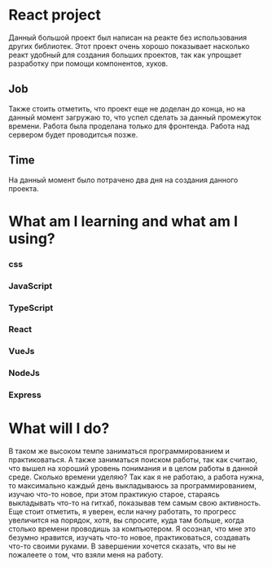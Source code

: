# React project

Данный большой проект был написан на реакте без использования других библиотек.
Этот проект очень хорошо показывает насколько реакт удобный для создания больших проектов, так как упрощает разработку при помощи компонентов, хуков.

## Job
Также стоить отметить, что проект еще не доделан до конца, но на данный момент загружаю то, что успел сделать за данный промежуток времени.
Работа была проделана только для фронтенда.
Работа над сервером будет проводитсья позже.

## Time
На данный момент было потрачено два дня на создания данного проекта.

# What am I learning and what am I using?
### css
### JavaScript
### TypeScript
### React
### VueJs
### NodeJs
### Express

# What will I do?
В таком же высоком темпе заниматься программированием и практиковаться. А также заниматься поиском работы, так как считаю, что вышел на хороший уровень понимания и в целом работы в данной среде.
Сколько времени уделяю? Так как я не работаю, а работа нужна, то максимально каждый день выкладываюсь за программированием, изучаю что-то новое, при этом практикую старое, стараясь выкладывать что-то на гитхаб, показывав тем самым свою активность.
Еще стоит отметить, я уверен, если начну работать, то прогресс увеличится на порядок, хотя, вы спросите, куда там больше, когда столько времени проводишь за компъютером.
Я осознал, что мне это безумно нравится, изучать что-то новое, практиковаться, создавать что-то своими руками.
В завершении хочется сказать, что вы не пожалеете о том, что взяли меня на работу.


